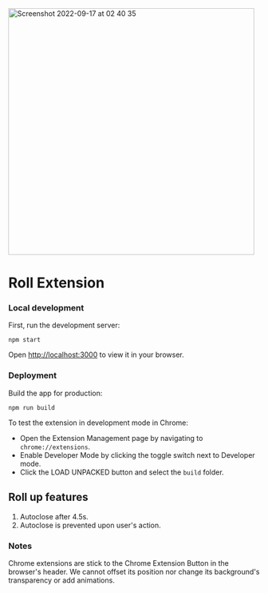 <img width="493" alt="Screenshot 2022-09-17 at 02 40 35" src="https://user-images.githubusercontent.com/77122114/190833678-5d38526f-2b0c-46ed-a4b0-1a222bc76ce0.png">

# Roll Extension

### Local development

First, run the development server:

`npm start`

Open [http://localhost:3000](http://localhost:3000) to view it in your browser.

### Deployment

Build the app for production:

`npm run build`

To test the extension in development mode in Chrome:
  - Open the Extension Management page by navigating to `chrome://extensions`. 
  - Enable Developer Mode by clicking the toggle switch next to Developer mode. 
  - Click the LOAD UNPACKED button and select the `build` folder.

## Roll up features

1. Autoclose after 4.5s.
2. Autoclose is prevented upon user's action.

### Notes

Chrome extensions are stick to the Chrome Extension Button in the browser's header. We cannot offset its position nor change its background's transparency or add animations.
